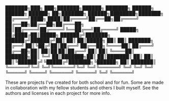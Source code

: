 ███████╗███╗   ███╗███████╗██████╗ ███████╗    ██████╗ ██████╗  ██████╗      ██╗███████╗ ██████╗████████╗███████╗
██╔════╝████╗ ████║██╔════╝██╔══██╗██╔════╝    ██╔══██╗██╔══██╗██╔═══██╗     ██║██╔════╝██╔════╝╚══██╔══╝██╔════╝
█████╗  ██╔████╔██║█████╗  ██████╔╝███████╗    ██████╔╝██████╔╝██║   ██║     ██║█████╗  ██║        ██║   ███████╗
██╔══╝  ██║╚██╔╝██║██╔══╝  ██╔══██╗╚════██║    ██╔═══╝ ██╔══██╗██║   ██║██   ██║██╔══╝  ██║        ██║   ╚════██║
███████╗██║ ╚═╝ ██║███████╗██║  ██║███████║    ██║     ██║  ██║╚██████╔╝╚█████╔╝███████╗╚██████╗   ██║   ███████║
╚══════╝╚═╝     ╚═╝╚══════╝╚═╝  ╚═╝╚══════╝    ╚═╝     ╚═╝  ╚═╝ ╚═════╝  ╚════╝ ╚══════╝ ╚═════╝   ╚═╝   ╚══════╝
                                                                                                                 
                                                                              

These are projects I've created for both school and for fun.
Some are made in collaboration with my fellow students and others I built myself. See the authors and licenses in each project for more info.